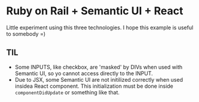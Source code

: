 # Ruby on Rail + Semantic UI + React

Little experiment using this three technologies. I hope this example is useful to somebody =)

## TIL
* Some INPUTS, like checkbox, are 'masked' by DIVs when used with Semantic UI, so yo cannot access directly to the INPUT.
* Due to JSX, some Semantic UI are not initilized correctly when used insidea React component. This initialization must be done inside `componentDidUpdate` or something like that.
